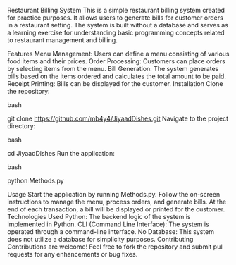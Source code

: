 
Restaurant Billing System
This is a simple restaurant billing system created for practice purposes. It allows users to generate bills for customer orders in a restaurant setting. The system is built without a database and serves as a learning exercise for understanding basic programming concepts related to restaurant management and billing.

Features
Menu Management: Users can define a menu consisting of various food items and their prices.
Order Processing: Customers can place orders by selecting items from the menu.
Bill Generation: The system generates bills based on the items ordered and calculates the total amount to be paid.
Receipt Printing: Bills can be displayed for the customer.
Installation
Clone the repository:

bash

git clone https://github.com/mb4y4/JiyaadDishes.git
Navigate to the project directory:

bash

cd JiyaadDishes
Run the application:

bash

python Methods.py

Usage
Start the application by running Methods.py.
Follow the on-screen instructions to manage the menu, process orders, and generate bills.
At the end of each transaction, a bill will be displayed or printed for the customer.
Technologies Used
Python: The backend logic of the system is implemented in Python.
CLI (Command Line Interface): The system is operated through a command-line interface.
No Database: This system does not utilize a database for simplicity purposes.
Contributing
Contributions are welcome! Feel free to fork the repository and submit pull requests for any enhancements or bug fixes.

